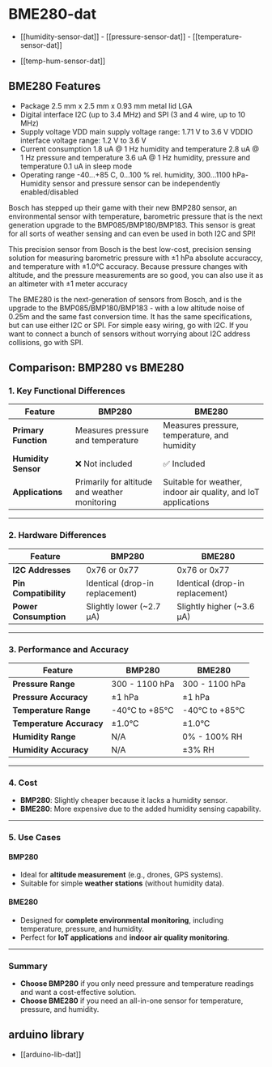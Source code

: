 
# BME280-dat

- [[humidity-sensor-dat]] - [[pressure-sensor-dat]] - [[temperature-sensor-dat]]

- [[temp-hum-sensor-dat]]

## BME280 Features

- Package 2.5 mm x 2.5 mm x 0.93 mm metal lid LGA
- Digital interface I2C (up to 3.4 MHz) and SPI (3 and 4 wire, up to 10 MHz)
- Supply voltage VDD main supply voltage range: 1.71 V to 3.6 V
   VDDIO interface voltage range: 1.2 V to 3.6 V
- Current consumption 1.8 uA @ 1 Hz humidity and temperature
   2.8 uA @ 1 Hz pressure and temperature
   3.6 uA @ 1 Hz humidity, pressure and temperature
   0.1 uA in sleep mode
- Operating range -40…+85 C, 0…100 % rel. humidity, 300…1100 hPa- Humidity sensor and pressure sensor can be independently enabled/disabled

Bosch has stepped up their game with their new BMP280 sensor, an environmental sensor with temperature, barometric pressure that is the next generation upgrade to the BMP085/BMP180/BMP183. This sensor is great for all sorts of weather sensing and can even be used in both I2C and SPI!

This precision sensor from Bosch is the best low-cost, precision sensing solution for measuring barometric pressure with ±1 hPa absolute accuraccy, and temperature with ±1.0°C accuracy. Because pressure changes with altitude, and the pressure measurements are so good, you can also use it as an altimeter with  ±1 meter accuracy

The BME280 is the next-generation of sensors from Bosch, and is the upgrade to the BMP085/BMP180/BMP183 - with a low altitude noise of 0.25m and the same fast conversion time. It has the same specifications, but can use either I2C or SPI. For simple easy wiring, go with I2C. If you want to connect a bunch of sensors without worrying about I2C address collisions, go with SPI.




## Comparison: BMP280 vs BME280

### 1. Key Functional Differences

| Feature            | **BMP280**                                  | **BME280**                                  |
|---------------------|---------------------------------------------|---------------------------------------------|
| **Primary Function** | Measures pressure and temperature          | Measures pressure, temperature, and humidity |
| **Humidity Sensor**  | ❌ Not included                            | ✅ Included                                  |
| **Applications**     | Primarily for altitude and weather monitoring | Suitable for weather, indoor air quality, and IoT applications |

---

### 2. Hardware Differences

| Feature            | **BMP280**             | **BME280**             |
|---------------------|------------------------|------------------------|
| **I2C Addresses**   | 0x76 or 0x77           | 0x76 or 0x77           |
| **Pin Compatibility** | Identical (drop-in replacement) | Identical (drop-in replacement) |
| **Power Consumption** | Slightly lower (~2.7 µA) | Slightly higher (~3.6 µA) |

---

### 3. Performance and Accuracy

| Feature            | **BMP280**                                | **BME280**                                |
|---------------------|-------------------------------------------|-------------------------------------------|
| **Pressure Range**  | 300 - 1100 hPa                           | 300 - 1100 hPa                           |
| **Pressure Accuracy** | ±1 hPa                                  | ±1 hPa                                   |
| **Temperature Range** | -40°C to +85°C                          | -40°C to +85°C                           |
| **Temperature Accuracy** | ±1.0°C                               | ±1.0°C                                   |
| **Humidity Range**   | N/A                                      | 0% - 100% RH                             |
| **Humidity Accuracy** | N/A                                     | ±3% RH                                   |

---

### 4. Cost

- **BMP280**: Slightly cheaper because it lacks a humidity sensor.
- **BME280**: More expensive due to the added humidity sensing capability.

---

### 5. Use Cases

#### **BMP280**
- Ideal for **altitude measurement** (e.g., drones, GPS systems).
- Suitable for simple **weather stations** (without humidity data).

#### **BME280**
- Designed for **complete environmental monitoring**, including temperature, pressure, and humidity.
- Perfect for **IoT applications** and **indoor air quality monitoring**.

---

### Summary

- **Choose BMP280** if you only need pressure and temperature readings and want a cost-effective solution.
- **Choose BME280** if you need an all-in-one sensor for temperature, pressure, and humidity.


## arduino library 

- [[arduino-lib-dat]]
